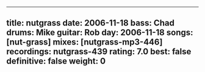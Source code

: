 
---
title: nutgrass
date: 2006-11-18
bass:	Chad
drums:	Mike
guitar:	Rob
day: 2006-11-18
songs: [nut-grass]
mixes: [nutgrass-mp3-446]
recordings: nutgrass-439
rating: 7.0
best: false
definitive: false
weight: 0
---

